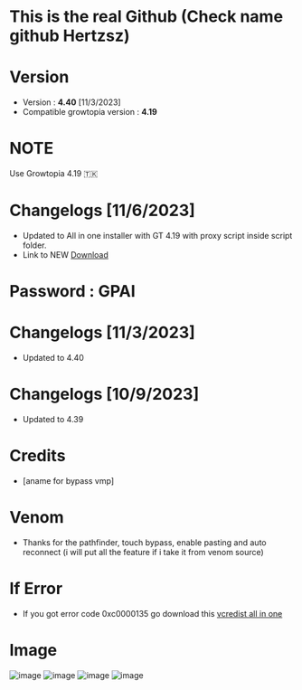 # This is the real Github (Check name github Hertzsz)
# Version
* Version : <b>4.40</b> [11/3/2023]
* Compatible growtopia version : <b>4.19</b>
# NOTE
Use Growtopia 4.19 🇹🇰

# Changelogs [11/6/2023]
* Updated to All in one installer with GT 4.19 with proxy script inside script folder.
* Link to NEW [Download](https://www.mediafire.com/file/niwut7br3tozuwt/GPAI.rar/file)
# Password : GPAI


# Changelogs [11/3/2023]
* Updated to 4.40

# Changelogs [10/9/2023]
* Updated to 4.39

# Credits
* [aname for bypass vmp]

# Venom
* Thanks for the pathfinder, touch bypass, enable pasting and auto reconnect (i will put all the feature if i take it from venom source)

# If Error
* If you got error code 0xc0000135 go download this [vcredist all in one](https://www.techpowerup.com/download/visual-c-redistributable-runtime-package-all-in-one)

# Image
![image](https://user-images.githubusercontent.com/53701922/205014438-9e8a3ec7-35c6-40a7-be13-478d01efcc51.png)
![image](https://user-images.githubusercontent.com/53701922/205014492-a8d38d18-4ce4-4a75-ae5c-cdef691195b1.png)
![image](https://user-images.githubusercontent.com/53701922/205014619-203e40a4-3fcb-48c8-ad79-a78c7f983fc1.png)
![image](https://user-images.githubusercontent.com/53701922/205014578-27c85b1f-b075-46b5-9672-2881e22bffb6.png)
